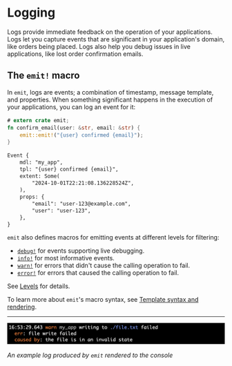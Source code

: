 # Logging

Logs provide immediate feedback on the operation of your applications. Logs let you capture events that are significant in your application's domain, like orders being placed. Logs also help you debug issues in live applications, like lost order confirmation emails.

## The `emit!` macro

In `emit`, logs are events; a combination of timestamp, message template, and properties. When something significant happens in the execution of your applications, you can log an event for it:

```rust
# extern crate emit;
fn confirm_email(user: &str, email: &str) {
    emit::emit!("{user} confirmed {email}");
}
```

```text
Event {
    mdl: "my_app",
    tpl: "{user} confirmed {email}",
    extent: Some(
        "2024-10-01T22:21:08.136228524Z",
    ),
    props: {
        "email": "user-123@example.com",
        "user": "user-123",
    },
}
```

`emit` also defines macros for emitting events at different levels for filtering:

- [`debug!`](https://docs.rs/emit/1.11.1/emit/macro.debug.html) for events supporting live debugging.
- [`info!`](https://docs.rs/emit/1.11.1/emit/macro.info.html) for most informative events.
- [`warn!`](https://docs.rs/emit/1.11.1/emit/macro.warn.html) for errors that didn't cause the calling operation to fail.
- [`error!`](https://docs.rs/emit/1.11.1/emit/macro.error.html) for errors that caused the calling operation to fail.

See [Levels](./logging/levels.md) for details.

To learn more about `emit`'s macro syntax, see [Template syntax and rendering](../reference/templates.md).

-----

![an example log rendered to the console](../asset/term-err.png)

_An example log produced by `emit` rendered to the console_
